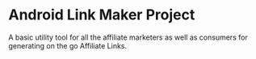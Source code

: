 
Android Link Maker Project
===================================

A basic utility tool for all the affiliate marketers as well as consumers for generating on the go Affiliate Links.

